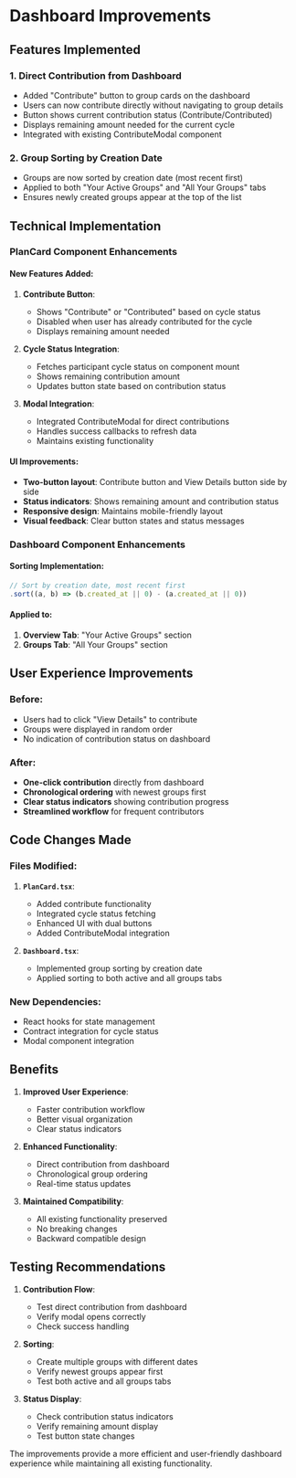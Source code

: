 # Dashboard Improvements

## Features Implemented

### 1. **Direct Contribution from Dashboard**
- Added "Contribute" button to group cards on the dashboard
- Users can now contribute directly without navigating to group details
- Button shows current contribution status (Contribute/Contributed)
- Displays remaining amount needed for the current cycle
- Integrated with existing ContributeModal component

### 2. **Group Sorting by Creation Date**
- Groups are now sorted by creation date (most recent first)
- Applied to both "Your Active Groups" and "All Your Groups" tabs
- Ensures newly created groups appear at the top of the list

## Technical Implementation

### PlanCard Component Enhancements

#### New Features Added:
1. **Contribute Button**: 
   - Shows "Contribute" or "Contributed" based on cycle status
   - Disabled when user has already contributed for the cycle
   - Displays remaining amount needed

2. **Cycle Status Integration**:
   - Fetches participant cycle status on component mount
   - Shows remaining contribution amount
   - Updates button state based on contribution status

3. **Modal Integration**:
   - Integrated ContributeModal for direct contributions
   - Handles success callbacks to refresh data
   - Maintains existing functionality

#### UI Improvements:
- **Two-button layout**: Contribute button and View Details button side by side
- **Status indicators**: Shows remaining amount and contribution status
- **Responsive design**: Maintains mobile-friendly layout
- **Visual feedback**: Clear button states and status messages

### Dashboard Component Enhancements

#### Sorting Implementation:
```javascript
// Sort by creation date, most recent first
.sort((a, b) => (b.created_at || 0) - (a.created_at || 0))
```

#### Applied to:
1. **Overview Tab**: "Your Active Groups" section
2. **Groups Tab**: "All Your Groups" section

## User Experience Improvements

### Before:
- Users had to click "View Details" to contribute
- Groups were displayed in random order
- No indication of contribution status on dashboard

### After:
- **One-click contribution** directly from dashboard
- **Chronological ordering** with newest groups first
- **Clear status indicators** showing contribution progress
- **Streamlined workflow** for frequent contributors

## Code Changes Made

### Files Modified:

1. **`PlanCard.tsx`**:
   - Added contribute functionality
   - Integrated cycle status fetching
   - Enhanced UI with dual buttons
   - Added ContributeModal integration

2. **`Dashboard.tsx`**:
   - Implemented group sorting by creation date
   - Applied sorting to both active and all groups tabs

### New Dependencies:
- React hooks for state management
- Contract integration for cycle status
- Modal component integration

## Benefits

1. **Improved User Experience**:
   - Faster contribution workflow
   - Better visual organization
   - Clear status indicators

2. **Enhanced Functionality**:
   - Direct contribution from dashboard
   - Chronological group ordering
   - Real-time status updates

3. **Maintained Compatibility**:
   - All existing functionality preserved
   - No breaking changes
   - Backward compatible design

## Testing Recommendations

1. **Contribution Flow**:
   - Test direct contribution from dashboard
   - Verify modal opens correctly
   - Check success handling

2. **Sorting**:
   - Create multiple groups with different dates
   - Verify newest groups appear first
   - Test both active and all groups tabs

3. **Status Display**:
   - Check contribution status indicators
   - Verify remaining amount display
   - Test button state changes

The improvements provide a more efficient and user-friendly dashboard experience while maintaining all existing functionality.

